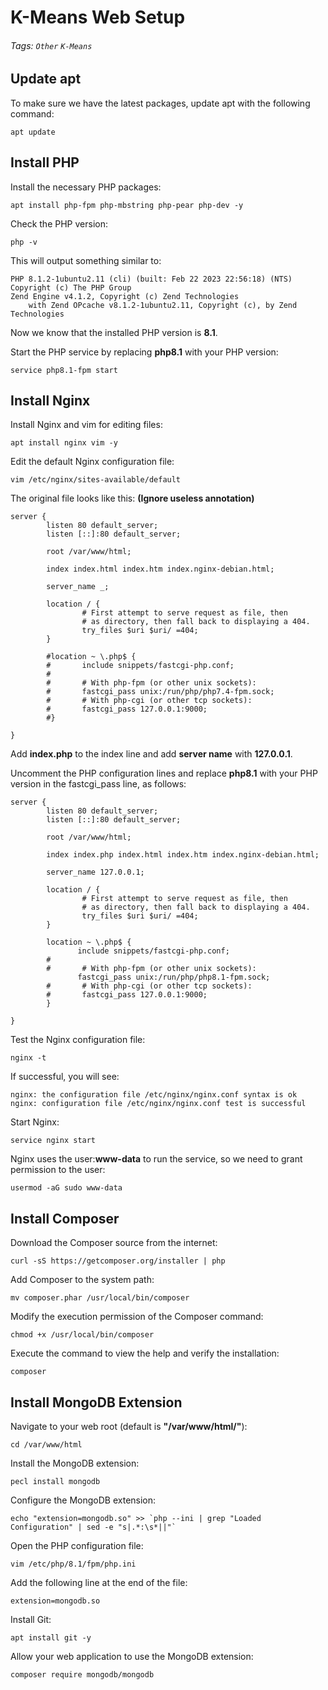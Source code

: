 # K-Means Web Setup
###### Tags: `Other` `K-Means`
## Update apt
To make sure we have the latest packages, update apt with the following command:
```
apt update
```
## Install PHP
Install the necessary PHP packages:
```
apt install php-fpm php-mbstring php-pear php-dev -y
```
Check the PHP version:
```
php -v
```
This will output something similar to:
```
PHP 8.1.2-1ubuntu2.11 (cli) (built: Feb 22 2023 22:56:18) (NTS)
Copyright (c) The PHP Group
Zend Engine v4.1.2, Copyright (c) Zend Technologies
    with Zend OPcache v8.1.2-1ubuntu2.11, Copyright (c), by Zend Technologies
```
Now we know that the installed PHP version is **8.1**.

Start the PHP service by replacing **php8.1** with your PHP version:
```
service php8.1-fpm start
```
## Install Nginx
Install Nginx and vim for editing files:
```
apt install nginx vim -y
```
Edit the default Nginx configuration file:
```
vim /etc/nginx/sites-available/default
```
The original file looks like this: **(Ignore useless annotation)**
```
server {
        listen 80 default_server;
        listen [::]:80 default_server;

        root /var/www/html;

        index index.html index.htm index.nginx-debian.html;

        server_name _;

        location / {
                # First attempt to serve request as file, then
                # as directory, then fall back to displaying a 404.
                try_files $uri $uri/ =404;
        }
        
        #location ~ \.php$ {
        #       include snippets/fastcgi-php.conf;
        #
        #       # With php-fpm (or other unix sockets):
        #       fastcgi_pass unix:/run/php/php7.4-fpm.sock;
        #       # With php-cgi (or other tcp sockets):
        #       fastcgi_pass 127.0.0.1:9000;
        #}

}
```
Add **index.php** to the index line and add **server name** with **127.0.0.1**.

Uncomment the PHP configuration lines and replace **php8.1** with your PHP version in the fastcgi_pass line, as follows:
```
server {
        listen 80 default_server;
        listen [::]:80 default_server;

        root /var/www/html;

        index index.php index.html index.htm index.nginx-debian.html;

        server_name 127.0.0.1;

        location / {
                # First attempt to serve request as file, then
                # as directory, then fall back to displaying a 404.
                try_files $uri $uri/ =404;
        }
        
        location ~ \.php$ {
               include snippets/fastcgi-php.conf;
        #
        #       # With php-fpm (or other unix sockets):
               fastcgi_pass unix:/run/php/php8.1-fpm.sock;
        #       # With php-cgi (or other tcp sockets):
        #       fastcgi_pass 127.0.0.1:9000;
        }

}
```
Test the Nginx configuration file:
```
nginx -t
```
If successful, you will see:
```
nginx: the configuration file /etc/nginx/nginx.conf syntax is ok
nginx: configuration file /etc/nginx/nginx.conf test is successful
```
Start Nginx:
```
service nginx start
```
Nginx uses the user:**www-data** to run the service, so we need to grant permission to the user:
```
usermod -aG sudo www-data
```
## Install Composer
Download the Composer source from the internet:
```
curl -sS https://getcomposer.org/installer | php
```
Add Composer to the system path:
```
mv composer.phar /usr/local/bin/composer
```
Modify the execution permission of the Composer command:
```
chmod +x /usr/local/bin/composer
```
Execute the command to view the help and verify the installation:
```
composer
```
## Install MongoDB Extension
Navigate to your web root (default is **"/var/www/html/"**):
```
cd /var/www/html
```
Install the MongoDB extension:
```
pecl install mongodb
```
Configure the MongoDB extension:
```
echo "extension=mongodb.so" >> `php --ini | grep "Loaded Configuration" | sed -e "s|.*:\s*||"`
```
Open the PHP configuration file:
```
vim /etc/php/8.1/fpm/php.ini
```
Add the following line at the end of the file:
```
extension=mongodb.so
```
Install Git:
```
apt install git -y
```
Allow your web application to use the MongoDB extension:
```
composer require mongodb/mongodb
```
